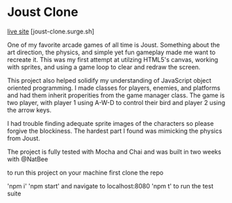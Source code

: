 # Joust Clone

[live site](joust-clone.surge.sh)
[joust-clone.surge.sh]

One of my favorite arcade games of all time is Joust. Something about the art direction, the physics, and simple yet fun gameplay made me want to recreate it. This was my first attempt at utilzing HTML5's canvas, working with sprites, and using a game loop to clear and redraw the screen.

This project also helped solidify my understanding of JavaScript object oriented programming. I made classes for players, enemies, and platforms and had them inherit properities from the game manager class. The game is two player, with player 1 using A-W-D to control their bird and player 2 using the arrow keys.

I had trouble finding adequate sprite images of the characters so please forgive the blockiness. The hardest part I found was mimicking the physics from Joust. 

The project is fully tested with Mocha and Chai and was built in two weeks with @NatBee

to run this project on your machine first clone the repo

'npm i'
'npm start' and navigate to localhost:8080
'npm t' to run the test suite
